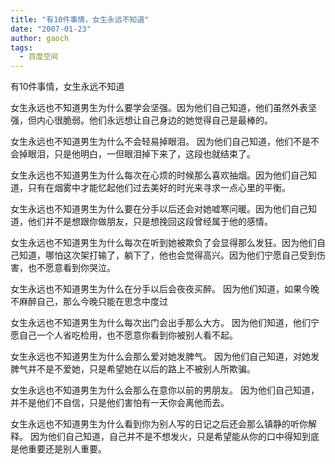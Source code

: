 ```yaml
---
title: "有10件事情，女生永远不知道"
date: "2007-01-23"
author: gaoch
tags:
  - 百度空间
---
```


有10件事情，女生永远不知道  
  
女生永远也不知道男生为什么要学会坚强。因为他们自己知道，他们虽然外表坚强，但内心很脆弱。他们永远想让自己身边的她觉得自己是最棒的。  
  
女生永远也不知道男生为什么不会轻易掉眼泪。 因为他们自己知道，他们不是不会掉眼泪，只是他明白，一但眼泪掉下来了，这段也就结束了。   
  
女生永远也不知道男生为什么每次在心烦的时候那么喜欢抽烟。因为他们自己知道，只有在烟雾中才能忆起他们过去美好的时光来寻求一点心里的平衡。   
  
女生永远也不知道男生为什么要在分手以后还会对她嘘寒问暖。因为他们自己知道，他们并不是想跟你做朋友，只是想挽回这段曾经属于他的感情。   
  
女生永远也不知道男生为什么每次在听到她被欺负了会显得那么发狂。因为他们自己知道，哪怕这次架打输了，躺下了，他也会觉得高兴。因为他们宁愿自己受到伤害，也不愿意看到你哭泣。  
  
女生永远也不知道男生为什么在分手以后会夜夜买醉。 因为他们知道，如果今晚不麻醉自己，那么今晚只能在思念中度过  
  
女生永远也不知道男生为什么每次出门会出手那么大方。 因为他们知道，他们宁愿自己一个人省吃检用，也不愿意你看到你被别人看不起。  
  
女生永远也不知道男生为什么会那么爱对她发脾气。 因为他们自己知道，对她发脾气并不是不爱她，只是希望她在以后的路上不被别人所欺骗。  
  
女生永远也不知道男生为什么会那么在意你以前的男朋友。 因为他们自己知道，并不是他们不自信，只是他们害怕有一天你会离他而去。   
  
女生永远也不知道男生为什么看到你为别人写的日记之后还会那么镇静的听你解释。 因为他们自己知道，自己并不是不想发火，只是希望能从你的口中得知到底是他重要还是别人重要。

